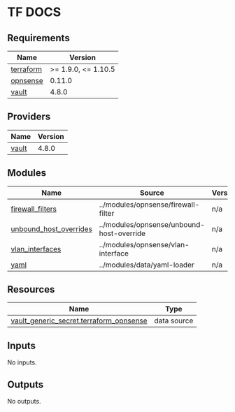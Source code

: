 <!-- markdownlint-disable MD041 -->
<!-- markdownlint-disable MD033 -->
<!-- markdownlint-disable MD028 -->

# TF DOCS

<!-- prettier-ignore-start -->

<!-- BEGIN_TF_DOCS -->
## Requirements

| Name | Version |
|------|---------|
| <a name="requirement_terraform"></a> [terraform](#requirement\_terraform) | >= 1.9.0, <= 1.10.5 |
| <a name="requirement_opnsense"></a> [opnsense](#requirement\_opnsense) | 0.11.0 |
| <a name="requirement_vault"></a> [vault](#requirement\_vault) | 4.8.0 |

## Providers

| Name | Version |
|------|---------|
| <a name="provider_vault"></a> [vault](#provider\_vault) | 4.8.0 |

## Modules

| Name | Source | Version |
|------|--------|---------|
| <a name="module_firewall_filters"></a> [firewall\_filters](#module\_firewall\_filters) | ../modules/opnsense/firewall-filter | n/a |
| <a name="module_unbound_host_overrides"></a> [unbound\_host\_overrides](#module\_unbound\_host\_overrides) | ../modules/opnsense/unbound-host-override | n/a |
| <a name="module_vlan_interfaces"></a> [vlan\_interfaces](#module\_vlan\_interfaces) | ../modules/opnsense/vlan-interface | n/a |
| <a name="module_yaml"></a> [yaml](#module\_yaml) | ../modules/data/yaml-loader | n/a |

## Resources

| Name | Type |
|------|------|
| [vault_generic_secret.terraform_opnsense](https://registry.terraform.io/providers/hashicorp/vault/4.8.0/docs/data-sources/generic_secret) | data source |

## Inputs

No inputs.

## Outputs

No outputs.
<!-- END_TF_DOCS -->

<!-- prettier-ignore-end -->
